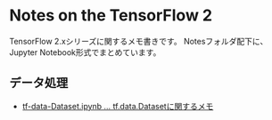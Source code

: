 # Notes on the TensorFlow 2

TensorFlow 2.xシリーズに関するメモ書きです。
Notesフォルダ配下に、Jupyter Notebook形式でまとめています。

## データ処理
- [tf-data-Dataset.ipynb … tf.data.Datasetに関するメモ](/Notes/tf-data-Dataset.ipynb)
